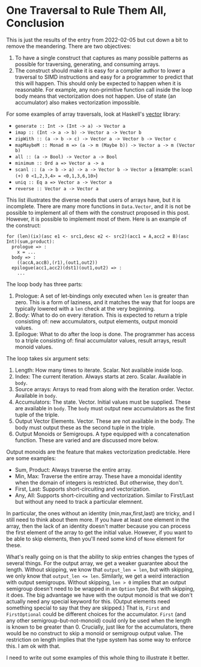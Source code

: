 # One Traversal to Rule Them All, Conclusion

This is just the results of the entry from 2022-02-05 but cut down a bit
to remove the meandering. There are two objectives:

1. To have a single construct that captures as many possible patterns
   as possible for traversing, generating, and consuming arrays.
2. The construct should make it is easy for a compiler author to lower a
   traversal to SIMD instructions and easy for a programmer to predict
   that this will happen. This should only be expected to happen when
   it is reasonable. For example, any non-primitive function call inside
   the loop body means that vectorization does not happen. Use of state
   (an accumulator) also makes vectorization impossible. 

For some examples of array traversals, look at Haskell's
[vector](https://hackage.haskell.org/package/vector-0.12.3.1/docs/Data-Vector.html)
library:

* `generate :: Int -> (Int -> a) -> Vector a`
* `imap :: (Int -> a -> b) -> Vector a -> Vector b`
* `zipWith :: (a -> b -> c) -> Vector a -> Vector b -> Vector c`
* `mapMaybeM :: Monad m => (a -> m (Maybe b)) -> Vector a -> m (Vector b)`
* `all :: (a -> Bool) -> Vector a -> Bool`
* `minimum :: Ord a => Vector a -> a`
* `scanl :: (a -> b -> a) -> a -> Vector b -> Vector a`
  (example: `scanl (+) 0 <1,2,3,4> = <0,1,3,6,10>`)
* `uniq :: Eq a => Vector a -> Vector a`
* `reverse :: Vector a -> Vector a`

This list illustrates the diverse needs that users of arrays have, but it
is incomplete. There are many more functions in `Data.Vector`,
and it is not be possible to implement all of them with the construct proposed
in this post. However, it is possible to implement most of them. Here is
an example of the construct:

    for (len)(ix)(asc e1 <- src1,desc e2 <- src2)(acc1 = A,acc2 = B)(asc Int)(sum,product): 
      prologue => :
        x = ...
      body => :
        ((accA,accB),(r1),(out1,out2))
      epilogue(acc1,acc2)(dst1)(out1,out2) => :
        ...

The loop body has three parts:

1. Prologue: A set of let-bindings only executed when `len` is greater
   than zero. This is a form of laziness, and it matches the way that for loops
   are typically lowered with a `len` check at the very beginning.
2. Body: What to do on every iteration. This is expected to return a triple
   consisting of: new accumulators, output elements, output monoid values.
3. Epilogue: What to do after the loop is done. The programmer has access to
   a triple consisting of: final accumulator values, result arrays, result
   monoid values.

The loop takes six argument sets:

1. Length: How many times to iterate. Scalar. Not available inside loop.
2. Index: The current iteration. Always starts at zero. Scalar. Available in `body`.
3. Source arrays: Arrays to read from along with the iteration order. Vector.
   Available in `body`.
4. Accumulators: The state. Vector. Initial values must be supplied. These are
   available in `body`. The `body` must output new accumulators as the first
   tuple of the triple.
5. Output Vector Elements. Vector. These are not available in the
   body. The body must output these as the second tuple in the triple.
6. Output Monoids or Semigroups. A type equipped with a concatenation function.
   These are varied and are discussed more below.

Output monoids are the feature that makes vectorization predictable. Here are
some examples:

* Sum, Product: Always traverse the entire array.
* Min, Max: Traverse the entire array. These have a monoidal identity when the
  domain of integers is restricted. But otherwise, they don't.
* First, Last: Supports short-circuiting and vectorization.
* Any, All: Supports short-circuiting and vectorization. Similar to First/Last
  but without any need to track a particular elemnent. 

In particular, the ones without an identity (min,max,first,last) are tricky, and
I still need to think about them more. If you have at least one element in the
array, then the lack of an identity doesn't matter because you can process
the first element of the array to get the initial value. However, if you want
to be able to skip elements, then you'll need some kind of `None` element for
these.

What's really going on is that the ability to skip entries changes the types of
several things. For the output array, we get a weaker guarantee about the length.
Without skipping, we know that `output_len = len`, but with skipping, we only
know that `output_len <= len`. Similarly, we get a weird interaction with output
semigroups. Without skipping, `len > 0` implies that an output semigroup doesn't
need to be wrapped in an `Option` type. But with skipping, it does. The big
advantage we have with the output monoid is that we don't actually need any
special keyword for this. (Output elements need something special to say that
they are skipped.) That is, `First` and `FirstOptional` could be different
choices for the accumulator. `First` (and any other semigroup-but-not-monoid)
could only be used when the length is known to be greater than 0. Crucially,
just like for the accumulators, there would be no construct to skip a monoid
or semigroup output value. The restriction on length implies that the type
system has some way to enforce this. I am ok with that.

I need to write out some examples of this whole thing to illustrate it better.
